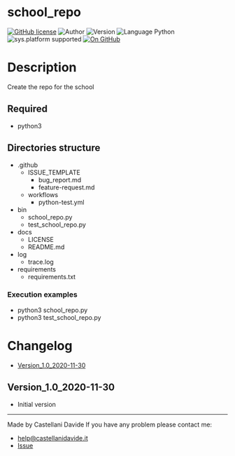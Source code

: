 # school_repo
[![GitHub license](https://img.shields.io/badge/licence-GNU-green?style=flat)](https://github.com/CastellaniDavide/cpp-school_repo/blob/master/LICENSE) ![Author](https://img.shields.io/badge/author-Castellani%20Davide-green?style=flat) ![Version](https://img.shields.io/badge/version-v1.0-blue?style=flat) ![Language Python](https://img.shields.io/badge/language-Python-yellowgreen?style=flat) ![sys.platform supported](https://img.shields.io/badge/OS%20platform%20supported-Linux,%20Windows%20&%20Mac%20OS-blue?style=flat) [![On GitHub](https://img.shields.io/badge/on%20GitHub-True-green?style=flat&logo=github)](https://github.com/CastellaniDavide/school_repo)

# Description
Create the repo for the school

## Required
 - python3
 
## Directories structure
 - .github
   - ISSUE_TEMPLATE
     - bug_report.md
     - feature-request.md
   - workflows
     - python-test.yml
 - bin
   - school_repo.py
   - test_school_repo.py
 - docs
   - LICENSE
   - README.md
 - log
   - trace.log
 - requirements
   - requirements.txt
   
### Execution examples
 - python3 school_repo.py
 - python3 test_school_repo.py

# Changelog
 - [Version_1.0_2020-11-30](#Version_10_2020-11-30)

## Version_1.0_2020-11-30
 - Initial version

---
Made by Castellani Davide 
If you have any problem please contact me:
- help@castellanidavide.it
- [Issue](https://github.com/CastellaniDavide/school_repo/issues)
